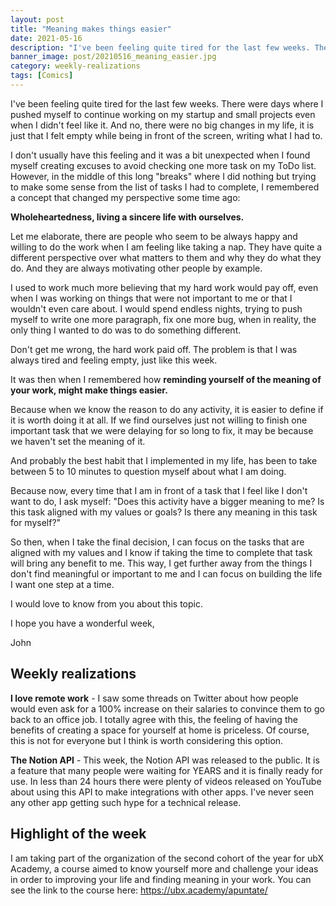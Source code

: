 ```yaml
---
layout: post
title: "Meaning makes things easier"
date: 2021-05-16
description: "I've been feeling quite tired for the last few weeks. There were days where I pushed myself to continue working on my startup and s..."
banner_image: post/20210516_meaning_easier.jpg
category: weekly-realizations
tags: [Comics]
---
```


I've been feeling quite tired for the last few weeks. There were days where I pushed myself to continue working on my startup and small projects even when I didn't feel like it. And no, there were no big changes in my life, it is just that I felt empty while being in front of the screen, writing what I had to.

I don't usually have this feeling and it was a bit unexpected when I found myself creating excuses to avoid checking one more task on my ToDo list. However, in the middle of this long "breaks" where I did nothing but trying to make some sense from the list of tasks I had to complete, I remembered a concept that changed my perspective some time ago:

**Wholeheartedness, living a sincere life with ourselves.**

Let me elaborate, there are people who seem to be always happy and willing to do the work when I am feeling like taking a nap. They have quite a different perspective over what matters to them and why they do what they do. And they are always motivating other people by example.

I used to work much more believing that my hard work would pay off, even when I was working on things that were not important to me or that I wouldn't even care about. I would spend endless nights, trying to push myself to write one more paragraph, fix one more bug, when in reality, the only thing I wanted to do was to do something different.

Don't get me wrong, the hard work paid off. The problem is that I was always tired and feeling empty, just like this week.

It was then when I remembered how **reminding yourself of the meaning of your work, might make things easier.**

Because when we know the reason to do any activity, it is easier to define if it is worth doing it at all. If we find ourselves just not willing to finish one important task that we were delaying for so long to fix, it may be because we haven't set the meaning of it.

And probably the best habit that I implemented in my life, has been to take between 5 to 10 minutes to question myself about what I am doing.

Because now, every time that I am in front of a task that I feel like I don't want to do, I ask myself: "Does this activity have a bigger meaning to me? Is this task aligned with my values or goals? Is there any meaning in this task for myself?"

So then, when I take the final decision, I can focus on the tasks that are aligned with my values and I know if taking the time to complete that task will bring any benefit to me. This way, I get further away from the things I don't find meaningful or important to me and I can focus on building the life I want one step at a time.

I would love to know from you about this topic.

I hope you have a wonderful week,

John

## Weekly realizations

**I love remote work** - I saw some threads on Twitter about how people would even ask for a 100% increase on their salaries to convince them to go back to an office job. I totally agree with this, the feeling of having the benefits of creating a space for yourself at home is priceless. Of course, this is not for everyone but I think is worth considering this option.

**The Notion API** - This week, the Notion API was released to the public. It is a feature that many people were waiting for YEARS and it is finally ready for use. In less than 24 hours there were plenty of videos released on YouTube about using this API to make integrations with other apps. I've never seen any other app getting such hype for a technical release.

## Highlight of the week

I am taking part of the organization of the second cohort of the year for ubX Academy, a course aimed to know yourself more and challenge your ideas in order to improving your life and finding meaning in your work. You can see the link to the course here: https://ubx.academy/apuntate/
